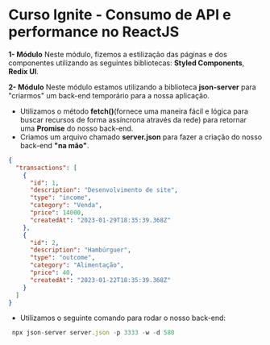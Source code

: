 # Curso Ignite - Consumo de API e performance no ReactJS

**1- Módulo**
Neste módulo, fizemos a estilização das páginas e dos componentes utilizando as seguintes bibliotecas:
**Styled Components**, **Redix UI**.

**2- Módulo**
Neste módulo estamos utilizando a biblioteca **json-server** para "criarmos" um back-end temporário para a nossa aplicação.

- Utilizamos o método **fetch()**(fornece uma maneira fácil e lógica para buscar recursos de forma assíncrona através da rede) para retornar uma **Promise** do nosso back-end.
- Criamos um arquivo chamado **server.json** para fazer a criação do nosso back-end **"na mão"**.

```json
{
  "transactions": [
    {
      "id": 1,
      "description": "Desenvolvimento de site",
      "type": "income",
      "category": "Venda",
      "price": 14000,
      "createdAt": "2023-01-29T18:35:39.368Z"
    },
    {
      "id": 2,
      "description": "Hambúrguer",
      "type": "outcome",
      "category": "Alimentação",
      "price": 40,
      "createdAt": "2023-01-22T18:35:39.368Z"
    }
  ]
}
```

- Utilizamos o seguinte comando para rodar o nosso back-end:

```js
 npx json-server server.json -p 3333 -w -d 580
```
